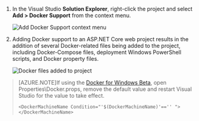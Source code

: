 1. In the Visual Studio **Solution Explorer**, right-click the project and select **Add > Docker Support** from the context menu.

    ![Add Docker Support context menu](media/vs-azure-tools-docker-add-docker-support/docker-support-context-menu.png)

1. Adding Docker support to an ASP.NET Core web project results in the addition of several Docker-related files being added to the project, including Docker-Compose files, deployment Windows PowerShell scripts, and Docker property files. 

    ![Docker files added to project](media/vs-azure-tools-docker-add-docker-support/docker-files-added.png)
    
> [AZURE.NOTE]If using the [Docker for Windows Beta](https://beta.docker.com), open Properties\Docker.props, remove the default value and restart Visual Studio for the value to take effect.
> 
> ```
> <DockerMachineName Condition="'$(DockerMachineName)'=='' "></DockerMachineName>
> ```
